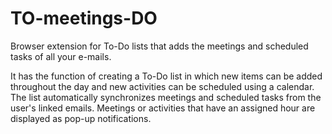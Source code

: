 # TO-meetings-DO

Browser extension for To-Do lists that adds the meetings and scheduled tasks of all your e-mails.

It has the function of creating a To-Do list in which new items can be added throughout the day and new activities can be scheduled using a calendar. The list automatically synchronizes meetings and scheduled tasks from the user's linked emails.  Meetings or activities that have an assigned hour are displayed as pop-up notifications.

